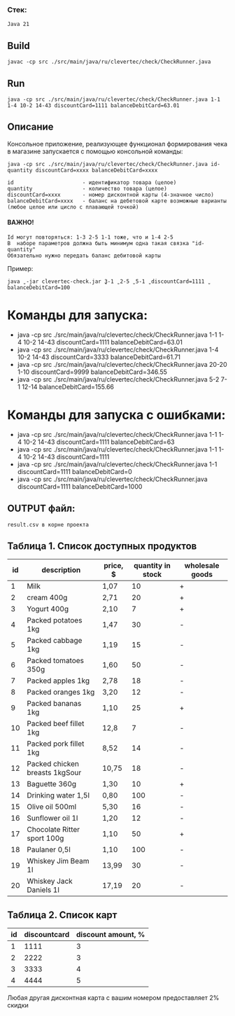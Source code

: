 ### Стек:

    Java 21

## Build

    javac -cp src ./src/main/java/ru/clevertec/check/CheckRunner.java

## Run

    java -cp src ./src/main/java/ru/clevertec/check/CheckRunner.java 1-1 1-4 10-2 14-43 discountCard=1111 balanceDebitCard=63.01

## Описание

Консольное приложение, реализующее функционал формирования чека в магазине запускается с помощью консольной команды:

    java -cp src ./src/main/java/ru/clevertec/check/CheckRunner.java id-quantity discountCard=xxxx balanceDebitCard=xxxx

    id					    - идентификатор товара (целое)
    quantity 				- количество товара (целое)
    discountCard=xxxx 		- номер дисконтной карты (4-значное число)
    balanceDebitCard=xxxx 	- баланс на дебетовой карте возможные варианты (любое целое или цисло с плавающей точкой)

#### ВАЖНО!

    Id могут повторяться: 1-3 2-5 1-1 тоже, что и 1-4 2-5
    В  наборе параметров должна быть минимум одна такая связка "id-quantity"
    Обязательно нужно передать баланс дебитовой карты

Пример:

    java ̺ -jar clevertec-check.jar ̺3-1 ̺ 2-5 ̺ 5-1 ̺ discountCard=1111 ̺ balanceDebitCard=100

# Команды для запуска:

- java -cp src ./src/main/java/ru/clevertec/check/CheckRunner.java 1-1 1-4 10-2 14-43 discountCard=1111 balanceDebitCard=63.01
- java -cp src ./src/main/java/ru/clevertec/check/CheckRunner.java 1-4 10-2 14-43 discountCard=3333 balanceDebitCard=61.71
- java -cp src ./src/main/java/ru/clevertec/check/CheckRunner.java 20-20 1-10 discountCard=9999 balanceDebitCard=346.55
- java -cp src ./src/main/java/ru/clevertec/check/CheckRunner.java 5-2 7-1 12-14 balanceDebitCard=155.66

# Команды для запуска с ошибками:

- java -cp src ./src/main/java/ru/clevertec/check/CheckRunner.java 1-1 1-4 10-2 14-43 discountCard=1111 balanceDebitCard=63
- java -cp src ./src/main/java/ru/clevertec/check/CheckRunner.java 1-1 1-4 10-2 14-43 discountCard=1111
- java -cp src ./src/main/java/ru/clevertec/check/CheckRunner.java 1-1 discountCard=1111 balanceDebitCard=0
- java -cp src ./src/main/java/ru/clevertec/check/CheckRunner.java discountCard=1111 balanceDebitCard=1000

## OUTPUT файл:

    result.csv в корне проекта

## Таблица 1. Список доступных продуктов

| id | description                    | price, $ | quantity in stock | wholesale goods |
|----|--------------------------------|----------|-------------------|-----------------|
| 1  | Milk                           | 1,07     | 10                | +               |
| 2  | cream 400g                     | 2,71     | 20                | +               |
| 3  | Yogurt 400g                    | 2,10     | 7                 | +               |
| 4  | Packed potatoes 1kg            | 1,47     | 30                | -               |
| 5  | Packed cabbage 1kg             | 1,19     | 15                | -               |
| 6  | Packed tomatoes 350g           | 1,60     | 50                | -               |
| 7  | Packed apples 1kg              | 2,78     | 18                | -               |
| 8  | Packed oranges 1kg             | 3,20     | 12                | -               |
| 9  | Packed bananas 1kg             | 1,10     | 25                | +               |
| 10 | Packed beef fillet 1kg         | 12,8     | 7                 | -               |
| 11 | Packed pork fillet 1kg         | 8,52     | 14                | -               |
| 12 | Packed chicken breasts 1kgSour | 10,75    | 18                | -               |
| 13 | Baguette 360g                  | 1,30     | 10                | +               |
| 14 | Drinking water 1,5l            | 0,80     | 100               | -               |
| 15 | Olive oil 500ml                | 5,30     | 16                | -               |
| 16 | Sunflower oil 1l               | 1,20     | 12                | -               |
| 17 | Chocolate Ritter sport 100g    | 1,10     | 50                | +               |
| 18 | Paulaner 0,5l                  | 1,10     | 100               | -               |
| 19 | Whiskey Jim Beam 1l            | 13,99    | 30                | -               |
| 20 | Whiskey Jack Daniels 1l        | 17,19    | 20                | -               |

## Таблица 2. Список карт

| id | discountcard | discount amount, % |
|----|--------------|--------------------|
| 1  | 1111         | 3                  |
| 2  | 2222         | 3                  |
| 3  | 3333         | 4                  |
| 4  | 4444         | 5                  |

Любая другая дисконтная карта с вашим номером предоставляет 2% скидки

